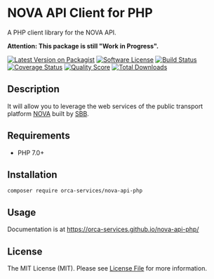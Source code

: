 # NOVA API Client for PHP

A PHP client library for the NOVA API.

**Attention: This package is still "Work in Progress".**

[![Latest Version on Packagist](https://img.shields.io/github/release/orca-services/nova-api-php.svg?style=flat-square)](https://packagist.org/packages/orca-services/nova-api-php)
[![Software License](https://img.shields.io/badge/license-MIT-brightgreen.svg?style=flat-square)](LICENSE)
[![Build Status](https://github.com/orca-services/nova-api-php/workflows/build/badge.svg?style=flat-square)](https://github.com/orca-services/nova-api-php/actions)
[![Coverage Status](https://img.shields.io/scrutinizer/coverage/g/orca-services/nova-api-php.svg?style=flat-square)](https://scrutinizer-ci.com/g/orca-services/nova-api-php/code-structure)
[![Quality Score](https://img.shields.io/scrutinizer/quality/g/orca-services/nova-api-php.svg?style=flat-square)](https://scrutinizer-ci.com/g/orca-services/nova-api-php/?branch=master)
[![Total Downloads](https://img.shields.io/packagist/dt/orca-services/nova-api-php.svg?style=flat-square)](https://packagist.org/packages/orca-services/nova-api-php/stats)

## Description

It will allow you to leverage the web services of the public transport platform 
[NOVA](https://www.allianceswisspass.ch/de/die-branche/Netzweite-OeV-Anbindung-NOVA) 
built by [SBB](https://www.sbb.ch).

## Requirements

 * PHP 7.0+

## Installation

```
composer require orca-services/nova-api-php
```

## Usage

Documentation is at <https://orca-services.github.io/nova-api-php/>

## License

The MIT License (MIT). Please see [License File](LICENSE) for more information.
